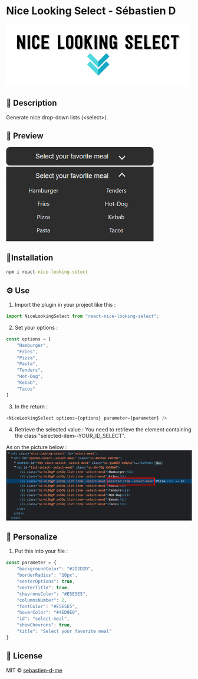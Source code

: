 # Nice Looking Select - Sébastien D
<img alt="Nice Looking Select logo" src="Logo.jpg" />


## 📖 Description
Generate nice drop-down lists (&lt;select&gt;).


## 👀 Preview
<img alt="Before open" src="Before.png" />
<img alt="After open" src="After.png" />


## 📜Installation
```cmd
npm i react-nice-looking-select
```


## ⚙️ Use
1. Import the plugin in your project like this : 
```javascript
import NiceLookingSelect from "react-nice-looking-select";
```

2. Set your options :
```javascript
const options = [
    "Hamburger",
    "Fries",
    "Pizza",
    "Pasta",
    "Tenders",
    "Hot-Dog",
    "Kebab",
    "Tacos"
]
```

3. In the return : 
```javascript
<NiceLookingSelect options={options} parameter={parameter} />
```

4. Retrieve the selected value :
You need to retrieve the element containing the class "selected-item--YOUR_ID_SELECT".

As on the picture below :
<img alt="Code" src="Selected.png" />


## 🎨 Personalize
1. Put this into your file :
```javascript
const parameter = {
    "backgroundColor": "#2D2D2D",
    "borderRadius": "10px",
    "centerOptions": true,
    "centerTitle": true,
    "chevronsColor": "#E5E5E5",
    "columnsNumber": 2,
    "fontColor": "#E5E5E5",
    "hoverColor": "#4ED8E0",
    "id": "select-meal",
    "showChevrons": true,
    "title": "Select your favorite meal"
}
```

	
## 📝 License
MIT © [sebastien-d-me](https://github.com/sebastien-d-me)